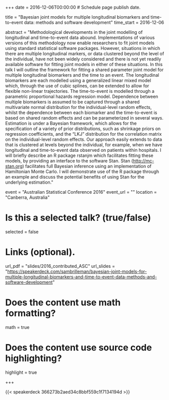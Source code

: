 +++
date = 2016-12-06T00:00:00  # Schedule page publish date.

title = "Bayesian joint models for multiple longitudinal biomarkers and time-to-event data: methods and software development"
time_start = 2016-12-06

abstract = "Methodological developments in the joint modelling of longitudinal and time-to-event data abound. Implementations of various versions of this methodology now enable researchers to fit joint models using standard statistical software packages. However, situations in which there are multiple longitudinal markers, or data clustered beyond the level of the individual, have not been widely considered and there is not yet readily available software for fitting joint models in either of these situations. In this talk I will outline the framework for fitting a shared parameter joint model for multiple longitudinal biomarkers and the time to an event. The longitudinal biomarkers are each modelled using a generalized linear mixed model which, through the use of cubic splines, can be extended to allow for flexible non-linear trajectories. The time-to-event is modelled through a parametric proportional hazards regression model. Dependence between multiple biomarkers is assumed to be captured through a shared multivariate normal distribution for the individual-level random effects, whilst the dependence between each biomarker and the time-to-event is based on shared random effects and can be parameterized in several ways. Estimation is under a Bayesian framework, which allows for the specification of a variety of prior distributions, such as shrinkage priors on regression coefficients, and the “LKJ” distribution for the correlation matrix on the individual-level random effects. Our approach easily extends to data that is clustered at levels beyond the individual, for example, when we have longitudinal and time-to-event data observed on patients within hospitals. I will briefly describe an R package rstanjm which facilitates fitting these models, by providing an interface to the software Stan. Stan (http://mc-stan.org) facilitates full Bayesian inference using an implementation of Hamiltonian Monte Carlo. I will demonstrate use of the R package through an example and discuss the potential benefits of using Stan for the underlying estimation."

event = "Australian Statistical Conference 2016"
event_url = ""
location = "Canberra, Australia"

# Is this a selected talk? (true/false)
selected = false

# Links (optional).
url_pdf = "slides/2016_contributed_ASC"
url_slides = "https://speakerdeck.com/sambrilleman/bayesian-joint-models-for-multiple-longitudinal-biomarkers-and-time-to-event-data-methods-and-software-development"

# Does the content use math formatting?
math = true

# Does the content use source code highlighting?
highlight = true

+++

{{< speakerdeck 366273b2aed34c8bbf559c1f7134194d >}}
